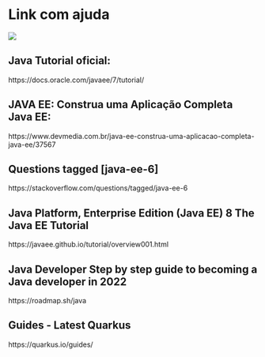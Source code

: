 # Link com ajuda

![](https://i.imgur.com/waxVImv.png)

<h2> Java Tutorial oficial: </h2>
       <link>  https://docs.oracle.com/javaee/7/tutorial/ </link>
       

       
<h2> JAVA EE: Construa uma Aplicação Completa Java EE: </h2>
       <link> https://www.devmedia.com.br/java-ee-construa-uma-aplicacao-completa-java-ee/37567 </link>

<h2> Questions tagged [java-ee-6] </h2>
       <link> https://stackoverflow.com/questions/tagged/java-ee-6 </link>
       
<h2> 
Java Platform, Enterprise Edition (Java EE) 8
The Java EE Tutorial </h2>
        <link>https://javaee.github.io/tutorial/overview001.html</link>
        
<h2> 
Java Developer
Step by step guide to becoming a Java developer in 2022 </h2>
        <link>https://roadmap.sh/java</link>
        
        
<h2> 
Guides - Latest Quarkus</h2>
        <link>https://quarkus.io/guides/</link>
